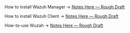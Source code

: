 How to install Wazuh Manager → [Notes Here — Rough Draft](/notes/expanded/wazuh/Wazuh_Manager_Install.md)

How to install Wazuh Client → [Notes Here — Rough Draft](/notes/expanded/wazuh/Wazuh_Client_Install.md)

How-to-use Wuzah → [Notes Here — Rough Draft](/notes/expanded/wazuh/Wuzah_How_To)
